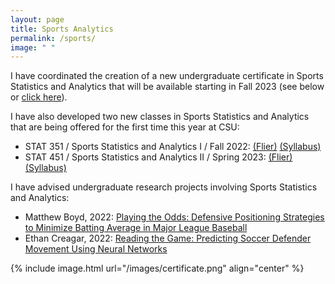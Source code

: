 ```yaml
---
layout: page
title: Sports Analytics
permalink: /sports/
image: " "
---
```


I have coordinated the creation of a new undergraduate certificate in Sports Statistics and Analytics that will be available starting in Fall 2023 (see below or <a href="/images/certificate.png">click here</a>).

I have also developed two new classes in Sports Statistics and Analytics that are being offered for the first time this year at CSU:<br>
<ul style="list-style-type:disc">
<li>STAT 351 / Sports Statistics and Analytics I / Fall 2022: <a href="sports1-flier.pdf">(Flier)</a> <a href="stat351-syllabus.pdf">(Syllabus)</a></li>
    <li>STAT 451 / Sports Statistics and Analytics II / Spring 2023: <a href="sports2-flier.pdf">(Flier)</a> <a href="stat451-syllabus.pdf">(Syllabus)</a></li>
</ul>

I have advised undergraduate research projects involving Sports Statistics and Analytics:
- Matthew Boyd, 2022: <a href="boyd-baseball-shifting">Playing the Odds: Defensive Positioning Strategies to Minimize Batting Average in Major League Baseball</a>
- Ethan Creagar, 2022: <a href="creagar-soccer-tracking.pdf">Reading the Game: Predicting Soccer Defender Movement Using Neural Networks</a>

{% include image.html url="/images/certificate.png" align="center" %}

